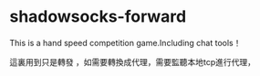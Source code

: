 # shadowsocks-forward
This is a hand speed competition game.Including chat tools！



這裏用到只是轉發   ，如需要轉換成代理，需要監聽本地tcp進行代理，

